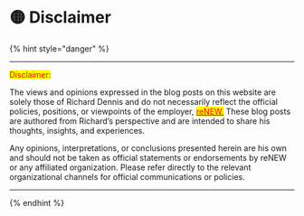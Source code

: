 # 🟡 Disclaimer

{% hint style="danger" %}


***

<mark style="color:red;">Disclaimer:</mark>

The views and opinions expressed in the blog posts on this website are solely those of Richard Dennis and do not necessarily reflect the official policies, positions, or viewpoints of the employer, [<mark style="color:red;">reNEW.</mark>](https://renew.ku.dk/) These blog posts are authored from Richard’s perspective and are intended to share his thoughts, insights, and experiences.

Any opinions, interpretations, or conclusions presented herein are his own and should not be taken as official statements or endorsements by reNEW or any affiliated organization. Please refer directly to the relevant organizational channels for official communications or policies.

***


{% endhint %}
